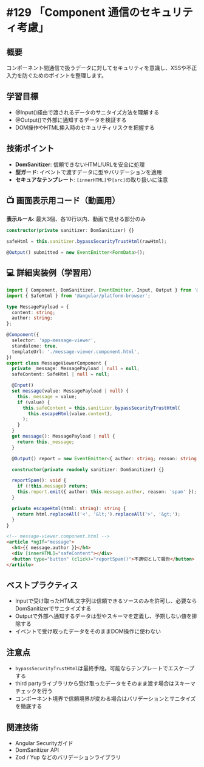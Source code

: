 # #129 「Component 通信のセキュリティ考慮」

## 概要
コンポーネント間通信で扱うデータに対してセキュリティを意識し、XSSや不正入力を防ぐためのポイントを整理します。

## 学習目標
- @Input()経由で渡されるデータのサニタイズ方法を理解する
- @Output()で外部に通知するデータを検証する
- DOM操作やHTML挿入時のセキュリティリスクを把握する

## 技術ポイント
- **DomSanitizer**: 信頼できないHTML/URLを安全に処理
- **型ガード**: イベントで渡すデータに型やバリデーションを適用
- **セキュアなテンプレート**: `[innerHTML]`や`[src]`の取り扱いに注意

## 📺 画面表示用コード（動画用）
**表示ルール**: 最大3個、各10行以内、動画で見せる部分のみ

```typescript
constructor(private sanitizer: DomSanitizer) {}
```

```typescript
safeHtml = this.sanitizer.bypassSecurityTrustHtml(rawHtml);
```

```typescript
@Output() submitted = new EventEmitter<FormData>();
```

## 💻 詳細実装例（学習用）
```typescript
import { Component, DomSanitizer, EventEmitter, Input, Output } from '@angular/core';
import { SafeHtml } from '@angular/platform-browser';

type MessagePayload = {
  content: string;
  author: string;
};

@Component({
  selector: 'app-message-viewer',
  standalone: true,
  templateUrl: './message-viewer.component.html',
})
export class MessageViewerComponent {
  private _message: MessagePayload | null = null;
  safeContent: SafeHtml | null = null;

  @Input()
  set message(value: MessagePayload | null) {
    this._message = value;
    if (value) {
      this.safeContent = this.sanitizer.bypassSecurityTrustHtml(
        this.escapeHtml(value.content),
      );
    }
  }
  get message(): MessagePayload | null {
    return this._message;
  }

  @Output() report = new EventEmitter<{ author: string; reason: string }>();

  constructor(private readonly sanitizer: DomSanitizer) {}

  reportSpam(): void {
    if (!this.message) return;
    this.report.emit({ author: this.message.author, reason: 'spam' });
  }

  private escapeHtml(html: string): string {
    return html.replaceAll('<', '&lt;').replaceAll('>', '&gt;');
  }
}
```

```html
<!-- message-viewer.component.html -->
<article *ngIf="message">
  <h4>{{ message.author }}</h4>
  <div [innerHTML]="safeContent"></div>
  <button type="button" (click)="reportSpam()">不適切として報告</button>
</article>
```

## ベストプラクティス
- Inputで受け取ったHTML文字列は信頼できるソースのみを許可し、必要ならDomSanitizerでサニタイズする
- Outputで外部へ通知するデータは型やスキーマを定義し、予期しない値を排除する
- イベントで受け取ったデータをそのままDOM操作に使わない

## 注意点
- `bypassSecurityTrustHtml`は最終手段。可能ならテンプレートでエスケープする
- third partyライブラリから受け取ったデータをそのまま渡す場合はスキーマチェックを行う
- コンポーネント境界で信頼境界が変わる場合はバリデーションとサニタイズを徹底する

## 関連技術
- Angular Securityガイド
- DomSanitizer API
- Zod / Yup などのバリデーションライブラリ
